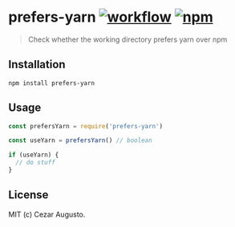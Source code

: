 [action-image]: https://github.com/cezaraugusto/prefers-yarn/workflows/CI/badge.svg
[action-url]: https://github.com/cezaraugusto/prefers-yarn/actions
[npm-image]: https://img.shields.io/npm/v/prefers-yarn.svg
[npm-url]: https://npmjs.org/package/prefers-yarn

# prefers-yarn [![workflow][action-image]][action-url] [![npm][npm-image]][npm-url]

> Check whether the working directory prefers yarn over npm

## Installation

```
npm install prefers-yarn
```

## Usage

```js
const prefersYarn = require('prefers-yarn')

const useYarn = prefersYarn() // boolean

if (useYarn) {
  // do stuff
}

```

## License

MIT (c) Cezar Augusto.
